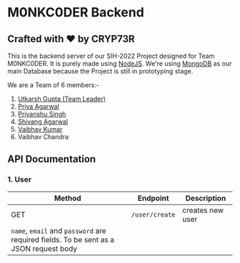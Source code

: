 # M0NKC0DER Backend
## Crafted with ❤️ by CRYP73R

This is the backend server of our SIH-2022 Project designed for Team M0NKC0DER. It is purely made using [NodeJS](https://nodejs.org/). We're using [MongoDB](https://www.mongodb.com/) as our main Database because the Project is still in prototyping stage.

We are a Team of 6 members:-
1. [Utkarsh Gupta (Team Leader)](https://github.com/utkarshguptaa)
2. [Priya Agarwal](https://github.com/Priya2501)
3. [Priyanshu Singh](https://github.com/cryp73r)
4. [Shivang Agarwal](https://github.com/Shivang-Agarwal11)
5. [Vaibhav Kumar](https://github.com/vaibhav6900)
6. Vaibhav Chandra

## API Documentation

### 1. User

| Method | Endpoint | Description |
| ------ | -------- | ----------- |
| GET | `/user/create` | creates new user
`name`, `email` and `password` are required fields. To be sent as a JSON request body |